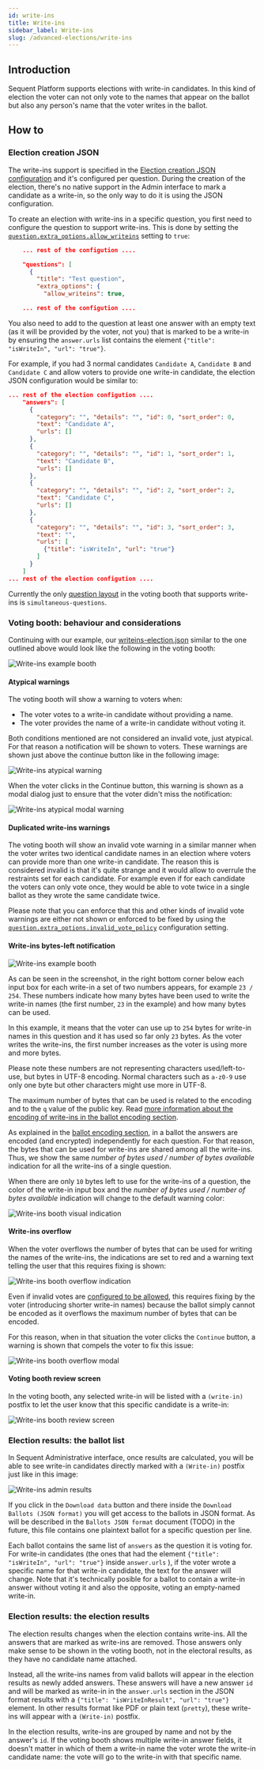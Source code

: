```yaml
---
id: write-ins
title: Write-ins
sidebar_label: Write-ins
slug: /advanced-elections/write-ins
---
```


## Introduction

Sequent Platform supports elections with write-in candidates. In this kind of
election the voter can not only vote to the names that appear on the ballot but
also any person's name that the voter writes in the ballot.

## How to

### Election creation JSON

The write-ins support is specified in the 
[Election creation JSON configuration](/docs/file-formats/election-creation-json)
and it's configured per question. During the creation of the election, there's 
no native support in the Admin interface to mark a candidate as a write-in, so 
the only way to do it is using the JSON configuration.

To create an election with write-ins in a specific question, you first need
to configure the question to support write-ins. This is done by setting the
[`question.extra_options.allow_writeins`](/docs/file-formats/election-creation-json#question-extra-allow_writeins) 
setting to `true`:

```json title="writeins-election.json fragment" {7}
    ... rest of the configution ....

    "questions": [
      {
        "title": "Test question",
        "extra_options": {
          "allow_writeins": true,

    ... rest of the configution ....
```

You also need to add to the question at least one answer with an empty text 
(as it will be provided by the voter, not you) that is marked to be a write-in 
by ensuring the `answer.urls` list contains the element 
`{"title": "isWriteIn", "url": "true"}`.

For example, if you had 3 normal candidates `Candidate A`, `Candidate B` and
`Candidate C` and allow voters to provide one write-in candidate, the election 
JSON configuration would be similar to:

```json title="writeins-election.json fragment" {18-24}
... rest of the election configution ....
    "answers": [
      {
        "category": "", "details": "", "id": 0, "sort_order": 0,
        "text": "Candidate A",
        "urls": []
      },
      {
        "category": "", "details": "", "id": 1, "sort_order": 1,
        "text": "Candidate B",
        "urls": []
      },
      {
        "category": "", "details": "", "id": 2, "sort_order": 2,
        "text": "Candidate C",
        "urls": []
      },
      {
        "category": "", "details": "", "id": 3, "sort_order": 3,
        "text": "",
        "urls": [
          {"title": "isWriteIn", "url": "true"}
        ]
      }
    ]
... rest of the election configution ....
```

Currently the only 
[question layout](/docs/file-formats/election-creation-json#question-layout) 
in the voting booth that supports write-ins is `simultaneous-questions`.

### Voting booth: behaviour and considerations

Continuing with our example, our
[writeins-election.json](./assets/university_example.yaml) similar to the one
outlined above would look like the following in the voting booth:

![Write-ins example booth](./assets/writeins-booth.png)

#### Atypical warnings

The voting booth will show a warning to voters when:
- The voter votes to a write-in candidate without providing a name.
- The voter provides the name of a write-in candidate without voting it.

Both conditions mentioned are not considered an invalid vote, just atypical. 
For that reason a notification will be shown to voters. These warnings are 
shown just above the continue button like in the following image:

![Write-ins atypical warning](./assets/writeins-atypical-warning.png)

When the voter clicks in the Continue button, this warning is shown as a modal
dialog just to ensure that the voter didn't miss the notification:

![Write-ins atypical modal warning](./assets/writeins-atypical-modal-warning.png)

#### Duplicated write-ins warnings

The voting booth will show an invalid vote warning in a similar manner when the 
voter writes two identical candidate names in an election where voters can 
provide more than one write-in candidate. The reason this is considered invalid
is that it's quite strange and it would allow to overrule the restraints set
for each candidate. For example even if for each candidate the voters can
only vote once, they would be able to vote twice in a single ballot as they 
wrote the same candidate twice.

Please note that you can enforce that this and other kinds of invalid vote 
warnings are either not shown or enforced to be fixed by using the 
[`question.extra_options.invalid_vote_policy`](/docs/file-formats/election-creation-json#question-extra-invalid_vote_policy) 
configuration setting.

#### Write-ins bytes-left notification

![Write-ins example booth](./assets/writeins-booth.png)

As can be seen in the screenshot, in the right bottom corner below each input 
box for each write-in a set of two numbers appears, for example  `23 / 254`. 
These numbers indicate how many bytes have been used to write the write-in 
names (the first number, `23` in the example) and how many bytes can be used.

In this example, it means that the voter can use up to `254` bytes for write-in 
names in this question and it has used so far only `23` bytes. As the voter 
writes the write-ins, the first number increases as the voter is using more and 
more bytes. 

Please note these numbers are not representing characters used/left-to-use, 
but bytes in UTF-8 encoding. Normal characters such as `a-z0-9` use only one
byte but other characters might use more in UTF-8.

The maximum number of bytes that can be used is related to the encoding and to
the `q` value of the public key. Read 
[more information about the encoding of write-ins in the ballot encoding section](/docs/file-formats/ballot-encoding#write-ins).

As explained in the 
[ballot encoding section](/docs/file-formats/ballot-encoding#write-ins), in a 
ballot the answers are encoded (and encrypted) independently for each question. 
For that reason, the bytes that can be used for write-ins are shared among all 
the write-ins. Thus, we show the same <i>number of bytes used / number of bytes 
available</i> indication for all the write-ins of a single question.

When there are only `10` bytes left to use for the write-ins of a question,
the color of the write-in input box and the <i>number of bytes used / number 
of bytes available</i> indication will change to the default warning color:

![Write-ins booth visual indication](./assets/writeins-booth-input-indication.png)

#### Write-ins overflow

When the voter overflows the number of bytes that can be used for writing the
names of the write-ins, the indications are set to red and a warning text
telling the user that this requires fixing is shown: 

![Write-ins booth overflow indication](./assets/writeins-overflow-indication.png)

Even if invalid votes are 
[configured to be allowed](/docs/file-formats/election-creation-json#question-extra-invalid_vote_policy), 
this requires fixing by the voter (introducing shorter write-in names) because 
the ballot simply cannot be encoded as it overflows the maximum number of bytes
that can be encoded.

For this reason, when in that situation the voter clicks the `Continue` button,
a warning is shown that compels the voter to fix this issue:

![Write-ins booth overflow modal](./assets/writeins-booth-overflow-modal.png)

#### Voting booth review screen

In the voting booth, any selected write-in will be listed with a `(write-in)`
postfix to let the user know that this specific candidate is a write-in:

![Write-ins booth review screen](./assets/writeins-booth-review.png)

### Election results: the ballot list

In Sequent Administrative interface, once results are calculated, you will be
able to see write-in candidates directly marked with a `(Write-in)` postfix 
just like in this image:

![Write-ins admin results](./assets/writeins-admin-results.png)

If you click in the `Download data` button and there inside the 
`Download Ballots (JSON format)` you will get access to the ballots in JSON 
format. As will be described in the `Ballots JSON format` document (TODO) in 
the future, this file contains one plaintext ballot for a specific question 
per line. 

Each ballot contains the same list of `answers` as the question it is voting 
for. For write-in candidates (the ones that had the element 
`{"title": "isWriteIn", "url": "true"}` inside `answer.urls` ), if the voter
wrote a specific name for that write-in candidate, the text for the answer
will change. Note that it's technically posible for a ballot to contain a 
write-in answer without voting it and also the opposite,  voting
an empty-named write-in.

### Election results: the election results

The election results changes when the election contains write-ins. All the
answers that are marked as write-ins are removed. Those answers only make sense
to be shown in the voting booth, not in the electoral results, as they have
no candidate name attached.

Instead, all the write-ins names from valid ballots will appear in the election 
results as newly added answers. These answers will have a new answer `id` and
will be marked as write-in in the `answer.urls` section in the JSON format 
results with a `{"title": "isWriteInResult", "url": "true"}` element. In other
results format like PDF or plain text (`pretty`), these write-ins will appear
with a `(Write-in)` postfix.

In the election results, write-ins are grouped by name and not by the answer's
`id`. If the voting booth shows multiple write-in answer fields, it doesn't 
matter in which of them a write-in name the voter wrote the write-in candidate
name: the vote will go to the write-in with that specific name.
